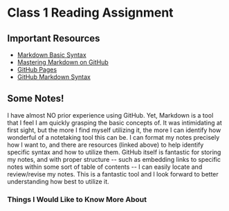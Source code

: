 # Class 1 Reading Assignment

## Important Resources

* [Markdown Basic Syntax](https://www.markdownguide.org/basic-syntax/)
* [Mastering Markdown on GitHub](https://docs.github.com/en/get-started/writing-on-github/getting-started-with-writing-and-formatting-on-github/basic-writing-and-formatting-syntax)
* [GitHub Pages](https://pages.github.com/)
* [GitHub Markdown Syntax](https://docs.github.com/en/get-started/writing-on-github/getting-started-with-writing-and-formatting-on-github/basic-writing-and-formatting-syntax)

## Some Notes!

I have almost NO prior experience using GitHub. Yet, Markdown is a tool that I feel I am quickly grasping the basic concepts of. It was intimidating at first sight, but the more I find myself utilizing it, the more I can identify how wonderful of a notetaking tool this can be. I can format my notes precisely how I want to, and there are resources (linked above) to help identify specific syntax and how to utilize them. GitHub itself is fantastic for storing my notes, and with proper structure -- such as embedding links to specific notes within some sort of table of contents -- I can easily locate and review/revise my notes. This is a fantastic tool and I look forward to better understanding how best to utilize it. 

### Things I Would Like to Know More About


